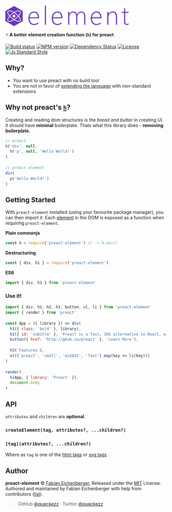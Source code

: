 
![preact element logo](./logo.png)

:zap: **A better element creation function (`h`) for preact**

[![Build status][travis-image]][travis-url]
[![NPM version][version-image]][version-url]
[![Dependency Status][david-image]][david-url]
[![License][license-image]][license-url]
[![Js Standard Style][standard-image]][standard-url]

## Why?

* You want to use preact with no build tool
* You are not in favor of [extending the language](https://facebook.github.io/jsx/) with non-standard extensions

## Why not preact's [`h`](https://github.com/developit/preact/blob/master/src/h.js)?

Creating and reading dom structures is the *bread and butter* in creating UI.
It should have **minimal** boilerplate. Thats what this library does -
**removing boilerplate.**


```js
// preact
h('div', null,
  h('p', null, 'Hello World!')
)

// preact-element
div(
  p('Hello World!')
)
```

## Getting Started

With `preact-element` installed (using your favourite package manager), you can
then import it. Each [element](https://github.com/wooorm/html-tag-names/blob/4604477c3762b7df87536480fb453a9dd7feaaf0/index.json)
in the DOM is exposed as a function when requiring `preact-element`.

**Plain commonjs**

```js
const h = require('preact-element') // -> h.div()
```

**Destructuring**

```js
const { div, h1 } = require('preact-element')
```

**ES6**

```js
import { div, h1 } from 'preact-element'
```

### Use it!

```js
import { div, h1, h2, h3, button, ul, li } from 'preact-element'
import { render } from 'preact'

const App = ({ library }) => div(
  h1({ class: 'bold' }, library),
  h2({ id: 'subitle' }, 'Preact is a fast, 3kb alternative to React, with the same ES2015 API'),
  button({ href: 'http://ghub.io/preact' }, 'Learn More'),

  h3('Features'),
  ul(['preact', 'small', 'es2015', 'fast'].map(key => li(key)))
)

render(
  h(App, { library: 'Preact' }),
  document.body
)
```

## API

`attributes` and `children` are **optional**.

### `createElement(tag, attributes?, ...children?)`

### `[tag](attributes?, ...children?)`

Where as `tag` is one of the [html tags](https://github.com/wooorm/html-tag-names) or [svg tags](https://github.com/wooorm/svg-tag-names).

## Author

**preact-element** © [Fabian Eichenberger](https://github.com/queckezz), Released under the [MIT](./license) License.<br>
Authored and maintained by Fabian Eichenberger with help from contributors ([list](https://github.com/queckezz/preact-element/contributors)).

> GitHub [@queckezz](https://github.com/queckezz) · Twitter [@queckezz](https://twitter.com/queckezz)

[travis-image]: https://img.shields.io/travis/queckezz/preact-element.svg?style=flat-square
[travis-url]: https://travis-ci.org/queckezz/preact-element

[version-image]: https://img.shields.io/npm/v/preact-element.svg?style=flat-square
[version-url]: https://npmjs.org/package/preact-element

[david-image]: http://img.shields.io/david/queckezz/preact-element.svg?style=flat-square
[david-url]: https://david-dm.org/queckezz/preact-element

[standard-image]: https://img.shields.io/badge/code-standard-brightgreen.svg?style=flat-square
[standard-url]: https://github.com/feross/standard

[license-image]: http://img.shields.io/npm/l/preact-element.svg?style=flat-square
[license-url]: ./license